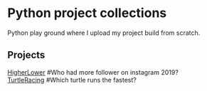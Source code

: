 # Python project collections
 
Python play ground where I upload my project build from scratch.


## Projects

[HigherLower](https://github.com/polo871209/projects/blob/main/HigherLower/HigherLower.md) #Who had more follower on instagram 2019?  
[TurtleRacing](https://github.com/polo871209/projects/blob/main/TurtleRacing/TurtleRacing.md) #Which turtle runs the fastest?